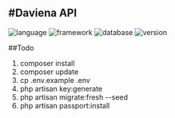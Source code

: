 #Daviena API
----------
![language](https://img.shields.io/badge/language-php8.2-green)
![framework](https://img.shields.io/badge/framework-laravel_10-red)
![database](https://img.shields.io/badge/database-postgresql-blue)
![version](https://img.shields.io/badge/version-0.0.0-violet)



##Todo
1. composer install
2. composer update
3. cp .env.example .env
4. php artisan key:generate
5. php artisan migrate:fresh --seed
5. php artisan passport:install